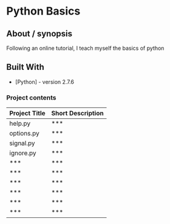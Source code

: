 # Python Basics

## About / synopsis
Following an online tutorial, I teach myself the basics of python

## Built With

* [Python] - version 2.7.6

### Project contents

| Project Title | Short Description |
| --- | --- |
|help.py|***|
|options.py|***|
|signal.py|***|
|ignore.py|***|
|***|***|
|***|***|
|***|***|
|***|***|
|***|***|
|***|***|